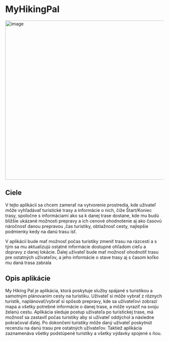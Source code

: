 # MyHikingPal
<img width="507" alt="image" src="https://github.com/user-attachments/assets/4e65663f-f1c6-44b6-9cc6-9efc47091f6f">

## Ciele 
V tejto aplikácií sa chcem zamerať na vytvorenie prostredia, kde užívateľ môže vyhľadávať turistické trasy a informácie o nich, čiže Štart/Koniec trasy, spoločne s informáciami ako sa k danej trase dostane, kde mu budú bližšie ukázané možnosti prepravy a ich cenové ohodnotenie aj ako časovú náročnosť danou prepravou ,čas turistiky, obtiažnosť cesty, najlepšie podmienky kedy na danú trasu ísť. 

V aplikácií bude mať možnosť počas turistiky zmeniť trasu na rázcestí a s tým sa mu aktualizujú ostatné informácie dostupné ohľadom cieľu a dopravy z danej lokácie. Ďalej užívateľ bude mať možnosť ohodnotiť trasu pre ostatných užívateľov, a jeho informácie o stave trasy aj s časom koľko mu daná trasa
zabrala

## Opis aplikácie
My Hiking Pal je aplikácia, ktorá poskytuje služby spájané s turistikou a
samotným plánovaním cesty na turistiku. Užívateľ si môže vybrať z rôznych
turistík, naplánovať/vybrať si spôsob prepravy, kde sa užívateľovi zobrazí mapa
a všetky potrebné informácie o danej trase, a môže vyraziť na svoju želanú
cestu. Aplikácia sleduje postup užívateľa po turistickej trase, má možnosť sa
zastaviť počas turistiky aby si užívateľ oddýchol a následne pokračoval ďalej.
Po dokončení turistiky môže daný užívateľ poskytnút recenziu na danú trasu
pre ostatných užívateľov. Taktiež aplikácia zaznamenáva všetky podstúpené
turistiky a všetky výdavky spojené s ňou.

